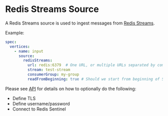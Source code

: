 # Redis Streams Source

A Redis Streams source is used to ingest messages from [Redis Streams](https://redis.io/docs/data-types/streams-tutorial/).

Example:

```yaml
spec:
  vertices:
    - name: input
      source:
        redisStreams:
          url: redis:6379  # One URL, or multiple URLs separated by comma
          stream: test-stream
          consumerGroup: my-group
          readFromBeginning: true # Should we start from beginning of Stream or latest?

```

Please see [API](https://github.com/numaproj/numaflow/blob/main/docs/APIs.md#redisstreamssource) for details on how to optionally do the following:
- Define TLS
- Define username/password
- Connect to Redis Sentinel 